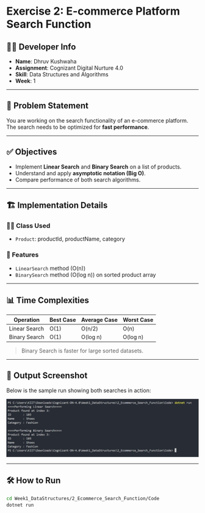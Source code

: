 # Exercise 2: E-commerce Platform Search Function

## 👨‍💻 Developer Info
- **Name**: Dhruv Kushwaha  
- **Assignment**: Cognizant Digital Nurture 4.0  
- **Skill**: Data Structures and Algorithms  
- **Week**: 1

---

## 🧠 Problem Statement
You are working on the search functionality of an e-commerce platform.  
The search needs to be optimized for **fast performance**.

---

## ✅ Objectives

- Implement **Linear Search** and **Binary Search** on a list of products.
- Understand and apply **asymptotic notation (Big O)**.
- Compare performance of both search algorithms.

---

## 🏗️ Implementation Details

### 👨‍🔧 Class Used
- `Product`: productId, productName, category

### 🔎 Features
- `LinearSearch` method (O(n))
- `BinarySearch` method (O(log n)) on sorted product array

---

## 📊 Time Complexities

| Operation       | Best Case     | Average Case  | Worst Case   |
|----------------|---------------|---------------|--------------|
| Linear Search   | O(1)          | O(n/2)        | O(n)         |
| Binary Search   | O(1)          | O(log n)      | O(log n)     |

> Binary Search is faster for large sorted datasets.

---

## 📸 Output Screenshot

Below is the sample run showing both searches in action:

![Output](./Output/Output.jpg)

---

## 🛠️ How to Run

```bash
cd Week1_DataStructures/2_Ecommerce_Search_Function/Code
dotnet run
